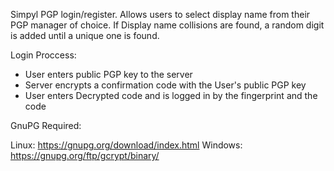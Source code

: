 Simpyl PGP login/register. Allows users to select display name from their PGP manager of choice. 
If Display name collisions are found, a random digit is added until a unique one is found.

Login Proccess:

* User enters public PGP key to the server
* Server encrypts a confirmation code with the User's public PGP key
* User enters Decrypted code and is logged in by the fingerprint and the code

GnuPG Required: 

Linux: https://gnupg.org/download/index.html
Windows: https://gnupg.org/ftp/gcrypt/binary/ 
